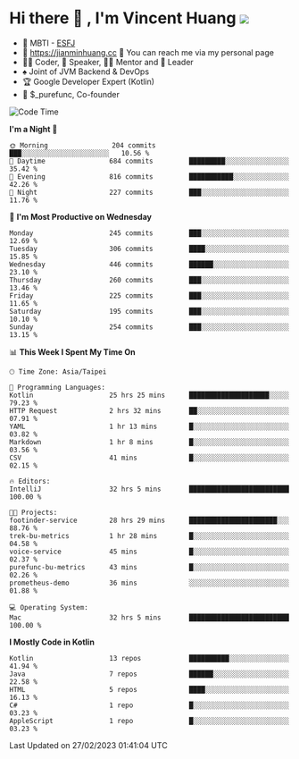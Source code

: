 # Hi there 👋 , I'm Vincent Huang ![](https://komarev.com/ghpvc/?username=Jian-Min-Huang)
- 👀 MBTI - [ESFJ](https://www.16personalities.com/esfj-personality)
- 💎 https://jianminhuang.cc 🙋 You can reach me via my personal page
- 👨‍💻 Coder, 🎤 Speaker, 👨‍🏫 Mentor and 🚀 Leader
- ♠️ Joint of JVM Backend & DevOps
- 🏆 Google Developer Expert (Kotlin)
- 💼 $_purefunc, Co-founder

<!--START_SECTION:waka-->
![Code Time](http://img.shields.io/badge/Code%20Time-1%2C654%20hrs%2045%20mins-blue)

**I'm a Night 🦉** 

```text
🌞 Morning                204 commits         ███░░░░░░░░░░░░░░░░░░░░░░   10.56 % 
🌆 Daytime                684 commits         █████████░░░░░░░░░░░░░░░░   35.42 % 
🌃 Evening                816 commits         ███████████░░░░░░░░░░░░░░   42.26 % 
🌙 Night                  227 commits         ███░░░░░░░░░░░░░░░░░░░░░░   11.76 % 
```
📅 **I'm Most Productive on Wednesday** 

```text
Monday                   245 commits         ███░░░░░░░░░░░░░░░░░░░░░░   12.69 % 
Tuesday                  306 commits         ████░░░░░░░░░░░░░░░░░░░░░   15.85 % 
Wednesday                446 commits         ██████░░░░░░░░░░░░░░░░░░░   23.10 % 
Thursday                 260 commits         ███░░░░░░░░░░░░░░░░░░░░░░   13.46 % 
Friday                   225 commits         ███░░░░░░░░░░░░░░░░░░░░░░   11.65 % 
Saturday                 195 commits         ███░░░░░░░░░░░░░░░░░░░░░░   10.10 % 
Sunday                   254 commits         ███░░░░░░░░░░░░░░░░░░░░░░   13.15 % 
```


📊 **This Week I Spent My Time On** 

```text
🕑︎ Time Zone: Asia/Taipei

💬 Programming Languages: 
Kotlin                   25 hrs 25 mins      ████████████████████░░░░░   79.23 % 
HTTP Request             2 hrs 32 mins       ██░░░░░░░░░░░░░░░░░░░░░░░   07.91 % 
YAML                     1 hr 13 mins        █░░░░░░░░░░░░░░░░░░░░░░░░   03.82 % 
Markdown                 1 hr 8 mins         █░░░░░░░░░░░░░░░░░░░░░░░░   03.56 % 
CSV                      41 mins             █░░░░░░░░░░░░░░░░░░░░░░░░   02.15 % 

🔥 Editors: 
IntelliJ                 32 hrs 5 mins       █████████████████████████   100.00 % 

🐱‍💻 Projects: 
footinder-service        28 hrs 29 mins      ██████████████████████░░░   88.76 % 
trek-bu-metrics          1 hr 28 mins        █░░░░░░░░░░░░░░░░░░░░░░░░   04.58 % 
voice-service            45 mins             █░░░░░░░░░░░░░░░░░░░░░░░░   02.37 % 
purefunc-bu-metrics      43 mins             █░░░░░░░░░░░░░░░░░░░░░░░░   02.26 % 
prometheus-demo          36 mins             ░░░░░░░░░░░░░░░░░░░░░░░░░   01.88 % 

💻 Operating System: 
Mac                      32 hrs 5 mins       █████████████████████████   100.00 % 
```

**I Mostly Code in Kotlin** 

```text
Kotlin                   13 repos            ██████████░░░░░░░░░░░░░░░   41.94 % 
Java                     7 repos             ██████░░░░░░░░░░░░░░░░░░░   22.58 % 
HTML                     5 repos             ████░░░░░░░░░░░░░░░░░░░░░   16.13 % 
C#                       1 repo              █░░░░░░░░░░░░░░░░░░░░░░░░   03.23 % 
AppleScript              1 repo              █░░░░░░░░░░░░░░░░░░░░░░░░   03.23 % 
```




 Last Updated on 27/02/2023 01:41:04 UTC
<!--END_SECTION:waka-->
